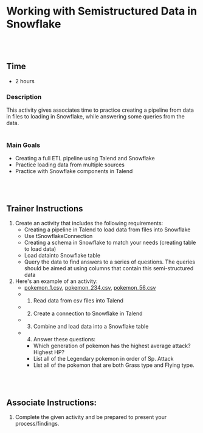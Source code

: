 # Working with Semistructured Data in Snowflake
<br />
<br />

## Time
- 2 hours

### Description
This activity gives associates time to practice creating a pipeline from data in files to loading in Snowflake, while answering some queries from the data.
<br />
<br />

### Main Goals
- Creating a full ETL pipeline using Talend and Snowflake
- Practice loading data from multiple sources
- Practice with Snowflake components in Talend
<br />
<br/>

## Trainer Instructions
1. Create an activity that includes the following requirements:
    -	Creating a pipeline in Talend to load data from files into Snowflake
	- Use tSnowflakeConnection
    -   Creating a schema in Snowflake to match your needs (creating table to load data)
    -	Load datainto Snowflake table
    -	Query the data to find answers to a series of questions. The queries should be aimed at using columns that contain this semi-structured data
2. Here's an example of an activity:
    -	[pokemon_1.csv](../resources/pokemon_1.csv), [pokemon_234.csv](../resources/pokemon_234.csv), [pokemon_56.csv](../resources/pokemon_56.csv) 
    -	1) Read data from csv files into Talend
    -	2) Create a connection to Snowflake in Talend
    -   3) Combine and load data into a Snowflake table
    -   4) Answer these questions:
		- Which generation of pokemon has the highest average attack? Highest HP?
		- List all of the Legendary pokemon in order of Sp. Attack
		- List all of the pokemon that are both Grass type and Flying type.

<br />
<br />

## Associate Instructions: 
1. Complete the given activity and be prepared to present your process/findings.
<br />
<br />
